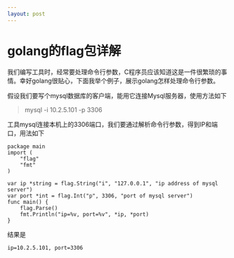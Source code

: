 ```yaml
---
layout: post
---
```


# golang的flag包详解

我们编写工具时，经常要处理命令行参数，C程序员应该知道这是一件很繁琐的事情。幸好golang很贴心，下面我举个例子，展示golang怎样处理命令行参数。

假设我们要写个mysql数据库的客户端，能用它连接Mysql服务器，使用方法如下
>mysql -i 10.2.5.101 -p 3306

工具mysql连接本机上的3306端口，我们要通过解析命令行参数，得到IP和端口，用法如下

	package main
	import (
		"flag"
		"fmt"
	)

	var ip *string = flag.String("i", "127.0.0.1", "ip address of mysql server")
	var port *int = flag.Int("p", 3306, "port of mysql server")
	func main() {
		flag.Parse()
        fmt.Println("ip=%v, port=%v", *ip, *port)
	}

结果是

	ip=10.2.5.101, port=3306
